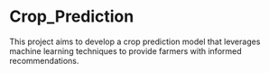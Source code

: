 # Crop_Prediction
This project aims to develop a crop prediction model that leverages machine learning techniques to provide farmers with informed recommendations.
